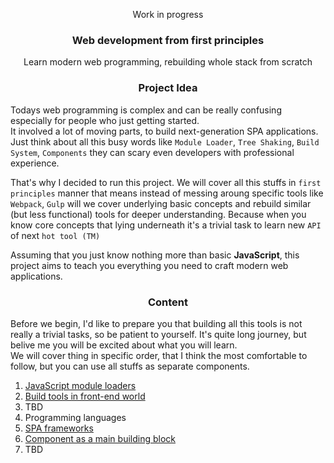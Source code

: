 <div align="center">
<p>Work in progress</p>
<h3>Web development from first principles</h3>
<p>Learn modern web programming, rebuilding whole stack from scratch </p>
</div>

<div align="center">
<h3>Project Idea</h3>
</div>

  Todays web programming is complex and can be really confusing especially for people who just getting started.<br>
It involved a lot of moving parts, to build next-generation SPA applications. <br> Just think about all this busy words like `Module Loader`, `Tree Shaking`, `Build System`, `Components` they can scary even developers with professional experience. <br>

That's why I decided to run this project. We will cover all this stuffs in `first principles` manner that means instead of messing aroung specific tools like `Webpack`, `Gulp` will we cover underlying basic concepts and rebuild similar (but less functional) tools for deeper understanding. Because when you know core concepts that lying underneath it's a trivial task to learn new `API` of next `hot tool (TM)`

  Assuming that you just know nothing more than basic **JavaScript**, this project aims to teach you everything you need to craft modern web applications.

<div align="center">
<h3>Content</h3>
</div>

Before we begin, I'd like to prepare you that building all this tools is not really a trivial tasks, so be patient to yourself. It's quite long journey, but belive me you will be excited about what you will learn.<br> We will cover thing in specific order, that I think the most comfortable to follow, but you can use all stuffs as separate components.

 1. [JavaScript module loaders]()
 2. [Build tools in front-end world]()
 3. TBD
 4. Programming languages
 5. [SPA frameworks]()
 5. [Component as a main building block]()
 6. TBD


